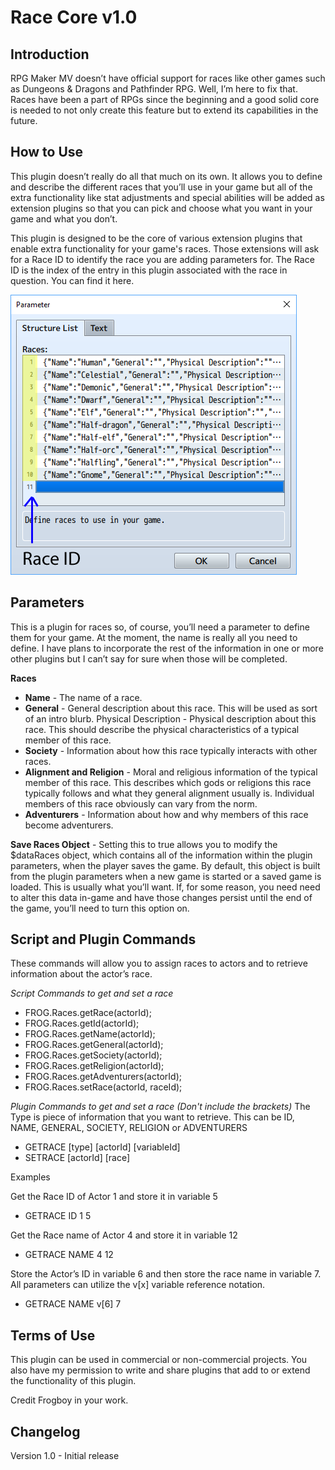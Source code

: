 # Race Core v1.0

## Introduction

RPG Maker MV doesn’t have official support for races like other games such as Dungeons & Dragons and Pathfinder RPG.  Well, I’m here to fix that.  Races have been a part of RPGs since the beginning and a good solid core is needed to not only create this feature but to extend its capabilities in the future.


## How to Use

This plugin doesn’t really do all that much on its own.  It allows you to define and describe the different races that you’ll use in your game but all of the extra functionality like stat adjustments and special abilities will be added as extension plugins so that you can pick and choose what you want in your game and what you don’t.

This plugin is designed to be the core of various extension plugins that enable extra functionality for your game's races.  Those extensions will ask for a Race ID to identify the race you are adding parameters for.  The Race ID is the index of the entry in this plugin associated with the race in question.  You can find it here.

![Race ID](img/raceId.png)

## Parameters

This is a plugin for races so, of course, you’ll need a parameter to define them for your game.  At the moment, the name is really all you need to define.  I have plans to incorporate the rest of the information in one or more other plugins but I can’t say for sure when those will be completed.

**Races** 
* **Name** - The name of a race.
* **General** - General description about this race.  This will be used as sort of an intro blurb.
Physical Description - Physical description about this race.  This should describe the physical characteristics of a typical member of this race.
* **Society** - Information about how this race typically interacts with other races.
* **Alignment and Religion** - Moral and religious information of the typical member of this race.  This describes which gods or religions this race typically follows and what they general alignment usually is.  Individual members of this race obviously can vary from the norm.
* **Adventurers** - Information about how and why members of this race become adventurers.

**Save Races Object** - Setting this to true allows you to modify the $dataRaces object, which contains all of the information within the plugin parameters, when the player saves the game.  By default, this object is built from the plugin parameters when a new game is started or a saved game is loaded.  This is usually what you’ll want.  If, for some reason, you need need to alter this data in-game and have those changes persist until the end of the game, you’ll need to turn this option on.


## Script and Plugin Commands

These commands will allow you to assign races to actors and to retrieve information about the actor’s race.

*Script Commands to get and set a race*
* FROG.Races.getRace(actorId);
* FROG.Races.getId(actorId);
* FROG.Races.getName(actorId);
* FROG.Races.getGeneral(actorId);
* FROG.Races.getSociety(actorId);
* FROG.Races.getReligion(actorId);
* FROG.Races.getAdventurers(actorId);
* FROG.Races.setRace(actorId, raceId);

*Plugin Commands to get and set a race (Don't include the brackets)*
The Type is piece of information that you want to retrieve.  This can be ID, NAME, GENERAL, SOCIETY, RELIGION or ADVENTURERS
* GETRACE [type] [actorId] [variableId]
* SETRACE [actorId] [race]

Examples

Get the Race ID of Actor 1 and store it in variable 5
* GETRACE ID 1 5

Get the Race name of Actor 4 and store it in variable 12
* GETRACE NAME 4 12

Store the Actor’s ID in variable 6 and then store the race name in variable 7.  All parameters can utilize the v[x] variable reference notation.
* GETRACE NAME v[6] 7


## Terms of Use

This plugin can be used in commercial or non-commercial projects.  You also have my permission to write and share plugins that add to or extend the functionality of this plugin.

Credit Frogboy in your work.


## Changelog

Version 1.0 - Initial release
